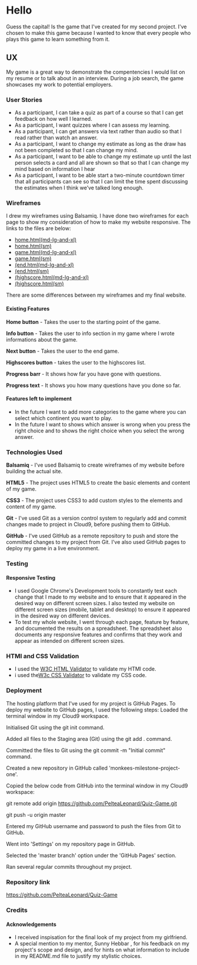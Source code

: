 # Hello

Guess the capital! Is the game that I've created for my second project. I've chosen to make this game because I wanted to know that every people who plays this game to learn something from it.

## UX


My game is a great way to demonstrate the compentencies I would list on my resume or to talk about in an interview. During a job search, the game showcases my work to potential employers. 


### User Stories
-  As a participant, I can take a quiz as part of a course so that I can get feedback on how well I learned.
-  As a participant, I want quizzes where I can assess my learning. 
-  As a participant, I can get answers via text rather than audio so that I read rather than watch an answer.
-  As a participant, I want to change my estimate as long as the draw has not been completed so that I can change my mind.
-  As a participant, I want to be able to change my estimate up until the last person selects a card and all are shown so that so that I can change my mind based on information I hear
-  As a participant, I want to be able start a two-minute countdown timer that all participants can see so that I can limit the time spent discussing the estimates when I think we’ve talked long enough. 


### Wireframes


I drew my wireframes using Balsamiq. I have done two wireframes for each page to show my consideration of how to make my website responsive. The links to the files are below:

- [home.html(md-lg-and-xl)](https://github.com/PelteaLeonard/Quiz-Game/blob/master/static/wireframes/home-page-xl.pdf)
- [home.html(sm)](https://github.com/PelteaLeonard/Quiz-Game/blob/master/static/wireframes/home-page-sm.pdf)
- [game.html(md-lg-and-xl)](https://github.com/PelteaLeonard/Quiz-Game/blob/master/static/wireframes/game-page-xl.pdf)
- [game.html(sm)](https://github.com/PelteaLeonard/Quiz-Game/blob/master/static/wireframes/game-page-sm.pdf)
- [(end.html(md-lg-and-xl)](https://github.com/PelteaLeonard/Quiz-Game/blob/master/static/wireframes/end-page-xl.pdf)
- [(end.html(sm)](https://github.com/PelteaLeonard/Quiz-Game/blob/master/static/wireframes/end-page-sm.pdf)
- [(highscore.html(md-lg-and-xl)](https://github.com/PelteaLeonard/Quiz-Game/blob/master/static/wireframes/high-score-page-xl.pdf)
- [(highscore.html(sm)](https://github.com/PelteaLeonard/Quiz-Game/blob/master/static/wireframes/high-score-page-sm.pdf)

There are some differences between my wireframes and my final website.


#### Existing Features

**Home button** - Takes the user to the starting point of the game.

**Info button** - Takes the user to info section in my game where I wrote informations about the game.

**Next button** - Takes the user to the end game.

**Highscores button** - takes the user to the highscores list.

**Progress barr** - It shows how far you have gone with questions.

**Progress text** - It shows you how many questions have you done so far.


#### Features left to implement

- In the future I want to add more categories to the game where you can select which continent you want to play.
- In the future I want to shows which answer is wrong when you press the right choice and to shows the right choice when you select the wrong answer.


### Technologies Used
**Balsamiq** - I've used Balsamiq to create wireframes of my website before building the actual site.

**HTML5** - The project uses HTML5 to create the basic elements and content of my game.

**CSS3** - The project uses CSS3 to add custom styles to the elements and content of my game.

**Git**  - I've used Git as a version control system to regularly add and commit changes made to project in Cloud9, before pushing them to GitHub.

**GitHub** - I've used GitHub as a remote repository to push and store the committed changes to my project from Git. I've also used GitHub pages to deploy my game in a live environment.


### Testing

#### Responsive Testing

- I used Google Chrome's Development tools to constantly test each change that I made to my website and to ensure that it appeared in the desired way on different screen sizes. I also tested my website on different screen sizes (mobile, tablet and desktop) to ensure it appeared in the desired way on different devices.
- To test my whole website, I went through each page, feature by feature, and documented the results on a spreadsheet. The spreadsheet also documents any responsive features and confirms that they work and appear as intended on different screen sizes.

### HTMl and CSS Validation
- I used the [W3C HTML Validator](https://validator.w3.org/#validate_by_input) to validate my HTMl code.
- i used the[W3c CSS Validator](https://jigsaw.w3.org/css-validator/#validate_by_input) to validate my CSS code.

### Deployment
The hosting platform that I've used for my project is GitHub Pages. To deploy my website to GitHub pages, I used the following steps:
Loaded the terminal window in my Cloud9 workspace.

Initialised Git using the git init command.

Added all files to the Staging area (Git) using the git add . command.

Committed the files to Git using the git commit -m "Initial commit" command.

Created a new repository in GitHub called 'monkees-milestone-project-one'.

Copied the below code from GitHub into the terminal window in my Cloud9 workspace:

git remote add origin https://github.com/PelteaLeonard/Quiz-Game.git

git push -u origin master

Entered my GitHub username and password to push the files from Git to GitHub.

Went into 'Settings' on my repository page in GitHub.

Selected the 'master branch' option under the 'GitHub Pages' section.

Ran several regular commits throughout my project.

### Repository link
https://github.com/PelteaLeonard/Quiz-Game

### Credits

#### Acknowledgements
- I received inspisation for the final look of my project from my girlfriend.
- A special mention to my mentor, Sunny Hebbar , for his feedback on my project's scope and design, and for hints on what information to include in my README.md file to justify my stylistic choices.
